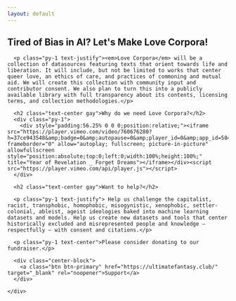 ```yaml
---
layout: default
---
```


<section class="posts">
  <div class="flex-center">
    <div class="col">
      <h1 class="text-center gay">Tired of Bias in AI? Let's Make Love Corpora!</h1>

      <p class="py-1 text-justify"><em>Love Corpora</em> will be a collection of datasources featuring texts that orient towards life and liberation. It will include, but not be limited to works that center queer love, an ethics of care, and practices of commoning and mutual aid. We will create this collection with community input and contributor consent. We also plan to turn this into a publicly available library with full transparency about its contents, licensing terms, and collection methodologies.</p>

      <h2 class="text-center gay">Why do we need Love Corpora?</h2>
      <div class="py-1">
        <div style="padding:56.25% 0 0 0;position:relative;"><iframe src="https://player.vimeo.com/video/760676280?h=37ce943548&amp;badge=0&amp;autopause=0&amp;player_id=0&amp;app_id=58479&amp;title=0&amp;byline=0&amp;portrait=0" frameborder="0" allow="autoplay; fullscreen; picture-in-picture" allowfullscreen style="position:absolute;top:0;left:0;width:100%;height:100%;" title="Year of Revelation _ Forget Dreams"></iframe></div><script src="https://player.vimeo.com/api/player.js"></script>
      </div>

      <h2 class="text-center gay">Want to help?</h2>

      <p class="py-1 text-justify"> Help us challenge the capitalist, racist, transphobic, homophobic, misogynistic, xenophobic, settler-colonial, ableist, ageist ideologies baked into machine learning datasets and models. Help us create new datasets and tools that center historically excluded and misrepresented people and knowledge – respectfully – with consent and citations.</p>

      <p class="py-1 text-center">Please consider donating to our fundraiser.</p>

      <div class="center-block">
        <a class="btn btn-primary" href="https://ultimatefantasy.club/" target="_blank" rel="noopener">Support</a>
      </div>

    </div>
  </div>

</section>
